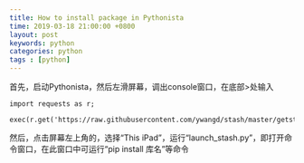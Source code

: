 ```yaml
---
title: How to install package in Pythonista
time: 2019-03-18 21:00:00 +0800
layout: post
keywords: python
categories: python
tags : [python]
---
```


首先，启动Pythonista，然后左滑屏幕，调出console窗口，在底部>处输入


	import requests as r;
	
	exec(r.get('https://raw.githubusercontent.com/ywangd/stash/master/getstash.py').text)


然后，点击屏幕左上角的，选择“This iPad”，运行“launch_stash.py”，即打开命令窗口，在此窗口中可运行“pip install 库名”等命令

